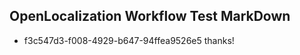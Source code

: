 ## OpenLocalization Workflow Test MarkDown
* f3c547d3-f008-4929-b647-94ffea9526e5 thanks!

<!--HONumber=Aug16_HO2-->


